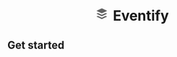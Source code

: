 <h1 style="text-align:center;"><svg xmlns="http://www.w3.org/2000/svg" xmlns:xlink="http://www.w3.org/1999/xlink" aria-hidden="true" focusable="false" width="1em" height="1em" style="margin-right: 8px;-ms-transform: rotate(360deg); -webkit-transform: rotate(360deg); transform: rotate(360deg);" preserveAspectRatio="xMidYMid meet" viewBox="0 0 24 24"><path d="M12.6 2.86c2.67 1.24 5.4 2.53 8.06 3.77c.15.07.34.12.34.32s-.19.24-.34.31C18 8.5 15.3 9.77 12.62 11a1.3 1.3 0 0 1-1.24 0C8.69 9.76 6 8.5 3.32 7.25C3.18 7.19 3 7.14 3 6.94c0-.18.18-.23.31-.29C6 5.39 8.74 4.1 11.44 2.85c.29-.13.86-.12 1.16.01M12 21.15c-.2 0-.34-.08-.62-.18c-2.69-1.24-5.38-2.5-8.05-3.75c-.14-.07-.33-.11-.33-.32c0-.2.19-.24.34-.31c.44-.21.89-.42 1.33-.63c.45-.2.89-.2 1.33.01c1.79.83 3.57 1.66 5.35 2.49c.44.21.88.2 1.32 0c1.78-.84 3.56-1.67 5.33-2.5c.44-.2.87-.21 1.29-.01c.48.21.95.44 1.42.66c.07.03.14.07.2.12c.13.1.13.27 0 .35c-.08.06-.17.11-.26.15c-2.65 1.27-5.32 2.49-7.99 3.72c-.2.1-.47.2-.66.2m0-4.98c-.1 0-.45-.1-.64-.17c-2.68-1.26-5.36-2.5-8.02-3.76c-.14-.06-.34-.11-.34-.31c0-.21.2-.25.35-.32c.45-.22.9-.43 1.35-.64c.43-.19.86-.19 1.3.03c1.78.82 3.58 1.66 5.38 2.5c.41.19.83.19 1.25 0c1.8-.85 3.6-1.69 5.41-2.53c.41-.19.83-.19 1.25 0c.47.22.95.44 1.42.66c.06.03.13.06.19.11c.14.11.14.26-.01.38c-.05.04-.12.07-.18.1c-2.71 1.28-5.4 2.53-8.1 3.78c-.19.09-.53.17-.61.17z" fill="#626262"/></svg>Eventify</h1>

## Get started

